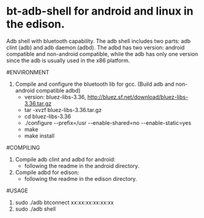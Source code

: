 bt-adb-shell for android and linux in the edison.
============

Adb shell with bluetooth capability. The adb shell includes two parts: adb clint (adb) and adb daemon (adbd). The adbd has two version: android compatible and non-android compatible, while the adb has only one version since the adb is usually used in the x86 platform.

#ENVIRONMENT
1. Compile and configure the bluetooth lib for gcc. (Build adb and non-android compatible adbd)
	* version: bluez-libs-3.36, http://bluez.sf.net/download/bluez-libs-3.36.tar.gz
	* tar -xvzf bluez-libs-3.36.tar.gz
	* cd bluez-libs-3.36
	* ./configure --prefix=/usr --enable-shared=no --enable-static=yes
	* make 
	* make install

#COMPILING
1. Compile adb clint and adbd for android:
	* following the readme in the android directory.
2. Compile adbd for edison:
	* following the readme in the edison directory.

#USAGE
1. sudo ./adb btconnect xx:xx:xx:xx:xx:xx
2. sudo ./adb shell

